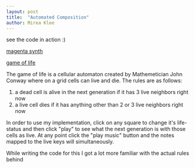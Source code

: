 ```yaml
---
layout: post
title:  "Automated Composition"
author: Mirea Klee
---
```

see the code in action :)

[magenta synth](https://miiklee.github.io/magenta-synth/)

[game of life](https://miiklee.github.io/game-of-life/)


The game of life is a cellular automaton created by Mathemetician John Conway where on a grid cells can live and die. The rules are as follows:

1. a dead cell is alive in the next generation if it has 3 live neighbors right now
2. a live cell dies if it has anything other than 2 or 3 live neighbors right now

In order to use my implementation, click on any square to change it's life-status and then click "play" to see what the next generation is with those cells as live. At any point click the "play music" button and the notes mapped to the live keys will simultaneously. 

While writing the code for this I got a lot more familiar with the actual rules behind 




